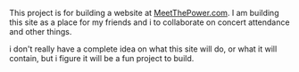 This project is for building a website at <a href="http://www.meetthepower.com">MeetThePower.com</a>.  I am building this site as a place for my friends and i to collaborate on concert attendance and other things.

i don't really have a complete idea on what this site will do, or what it will contain, but i figure it will be a fun project to build.
